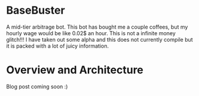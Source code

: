 # BaseBuster
A mid-tier arbitrage bot. This bot has bought me a couple coffees, but my hourly wage would be like 0.02$ an hour. This is not a infinite money glitch!!! I have taken out some alpha and this does not currently compile but it is packed with a lot of juicy information. 

# Overview and Architecture
Blog post coming soon :)



